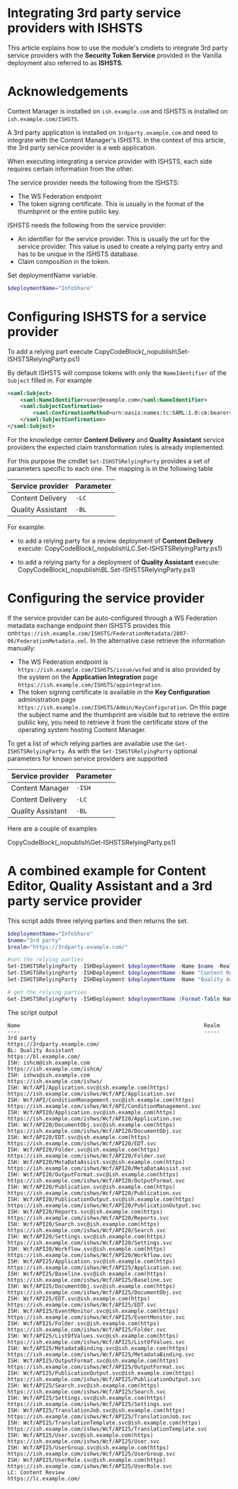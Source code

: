 ﻿# Integrating 3rd party service providers with ISHSTS
 
This article explains how to use the module's cmdlets to integrate 3rd party service providers with the **Security Token Service** provided in the Vanilla deployment also referred to as **ISHSTS**.

# Acknowledgements

Content Manager is installed on `ish.example.com` and ISHSTS is installed on `ish.example.com/ISHSTS`.

A 3rd party application is installed on `3rdparty.example.com` and need to integrate with the Content Manager's ISHSTS. 
In the context of this article, the 3rd party service provider is a web application.

When executing integrating a service provider with ISHSTS, each side requires certain information from the other.

The service provider needs the following from the ISHSTS:

- The WS Federation endpoint
- The token signing certificate. This is usually in the format of the thumbprint or the entire public key.

ISHSTS needs the following from the service provider:

- An identifier for the service provider. This is usually the url for the service provider. This value is used to create a relying party entry and has to be unique in the ISHSTS database.
- Claim composition in the token. 

Set deploymentName variable.
```powershell
$deploymentName="InfoShare"
```

# Configuring ISHSTS for a service provider

To add a relying part execute 
CopyCodeBlock(_nopublish\Set-ISHSTSRelyingParty.ps1)

By default ISHSTS will compose tokens with only the `NameIdentifier` of the `Subject` filled in. For example

```xml
<saml:Subject>
	<saml:NameIdentifier>user@example.com</saml:NameIdentifier>
	<saml:SubjectConfirmation>
		<saml:ConfirmationMethod>urn:oasis:names:tc:SAML:1.0:cm:bearer</saml:ConfirmationMethod>
	</saml:SubjectConfirmation>
</saml:Subject>
```

For the knowledge center **Content Delivery** and **Quality Assistant** service providers the expected claim transformation rules is already implemented.

For this purpose the cmdlet `Set-ISHSTSRelyingParty` provides a set of parameters specific to each one. The mapping is in the following table

| Service provider  | Parameter |
| ----------------- | --------- |
| Content Delivery  | `-LC` |
| Quality Assistant | `-BL` |

For example: 

- to add a relying party for a review deployment of **Content Delivery** execute:
CopyCodeBlock(_nopublish\LC.Set-ISHSTSRelyingParty.ps1)

- to add a relying party for a deployment of **Quality Assistant** execute:
CopyCodeBlock(_nopublish\BL.Set-ISHSTSRelyingParty.ps1)

# Configuring the service provider

If the service provider can be auto-configured through a WS Federation metadata exchange endpoint then ISHSTS provides this on`https://ish.example.com/ISHSTS/FederationMetadata/2007-06/FederationMetadata.xml`. 
In the alternative case retrieve the information manually:

- The WS Federation endpoint is `https://ish.example.com/ISHSTS/issue/wsfed` and is also provided by the system on the **Application Integration** page `https://ish.example.com/ISHSTS/appintegration`.
- The token signing certificate is available in the **Key Configuration** administration page `https://ish.example.com/ISHSTS/Admin/KeyConfiguration`. On this page the subject name and the thumbprint are visible but to retrieve the entire public key, you need to retrieve it from the certificate store of the operating system hosting Content Manager.

To get a list of which relying parties are available use the `Get-ISHSTSRelyingParty`. As with the `Set-ISHSTSRelyingParty` optional parameters for known service providers are supported

| Service provider  | Parameter |
| ----------------- | --------- |
| Content Manager   | `-ISH` |
| Content Delivery  | `-LC` |
| Quality Assistant | `-BL` |


Here are a couple of examples

CopyCodeBlock(_nopublish\Get-ISHSTSRelyingParty.ps1)

# A combined example for Content Editor, Quality Assistant and a 3rd party service provider

This script adds three relying parties and then returns the set.

```powershell
$deploymentName="InfoShare"
$name="3rd party"
$realm="https://3rdparty.example.com/"

#set the relying parties
Set-ISHSTSRelyingParty -ISHDeployment $deploymentName -Name $name -Realm $realm
Set-ISHSTSRelyingParty -ISHDeployment $deploymentName -Name "Content Review" -Realm "https://lc.example.com/" -LC
Set-ISHSTSRelyingParty -ISHDeployment $deploymentName -Name "Quality Assistant" -Realm "https://bl.example.com/" -BL

# get the relying parties
Get-ISHSTSRelyingParty -ISHDeployment $deploymentName |Format-Table Name,Realm
```

The script output

```text
Name                                                          Realm                                                                          
----                                                          -----                                                                          
3rd party                                                     https://3rdparty.example.com/
BL: Quality Assistant                                         https://bl.example.com/
ISH: ishcm@ish.example.com                                    https://ish.example.com/ishcm/                                 
ISH: ishws@ish.example.com                                    https://ish.example.com/ishws/                                 
ISH: Wcf/API/Application.svc@ish.example.com(https)           https://ish.example.com/ishws/Wcf/API/Application.svc          
ISH: Wcf/API/ConditionManagement.svc@ish.example.com(https)   https://ish.example.com/ishws/Wcf/API/ConditionManagement.svc  
ISH: Wcf/API20/Application.svc@ish.example.com(https)         https://ish.example.com/ishws/Wcf/API20/Application.svc        
ISH: Wcf/API20/DocumentObj.svc@ish.example.com(https)         https://ish.example.com/ishws/Wcf/API20/DocumentObj.svc        
ISH: Wcf/API20/EDT.svc@ish.example.com(https)                 https://ish.example.com/ishws/Wcf/API20/EDT.svc                
ISH: Wcf/API20/Folder.svc@ish.example.com(https)              https://ish.example.com/ishws/Wcf/API20/Folder.svc             
ISH: Wcf/API20/MetaDataAssist.svc@ish.example.com(https)      https://ish.example.com/ishws/Wcf/API20/MetaDataAssist.svc     
ISH: Wcf/API20/OutputFormat.svc@ish.example.com(https)        https://ish.example.com/ishws/Wcf/API20/OutputFormat.svc       
ISH: Wcf/API20/Publication.svc@ish.example.com(https)         https://ish.example.com/ishws/Wcf/API20/Publication.svc        
ISH: Wcf/API20/PublicationOutput.svc@ish.example.com(https)   https://ish.example.com/ishws/Wcf/API20/PublicationOutput.svc  
ISH: Wcf/API20/Reports.svc@ish.example.com(https)             https://ish.example.com/ishws/Wcf/API20/Reports.svc            
ISH: Wcf/API20/Search.svc@ish.example.com(https)              https://ish.example.com/ishws/Wcf/API20/Search.svc             
ISH: Wcf/API20/Settings.svc@ish.example.com(https)            https://ish.example.com/ishws/Wcf/API20/Settings.svc           
ISH: Wcf/API20/Workflow.svc@ish.example.com(https)            https://ish.example.com/ishws/Wcf/API20/Workflow.svc           
ISH: Wcf/API25/Application.svc@ish.example.com(https)         https://ish.example.com/ishws/Wcf/API25/Application.svc        
ISH: Wcf/API25/Baseline.svc@ish.example.com(https)            https://ish.example.com/ishws/Wcf/API25/Baseline.svc           
ISH: Wcf/API25/DocumentObj.svc@ish.example.com(https)         https://ish.example.com/ishws/Wcf/API25/DocumentObj.svc        
ISH: Wcf/API25/EDT.svc@ish.example.com(https)                 https://ish.example.com/ishws/Wcf/API25/EDT.svc                
ISH: Wcf/API25/EventMonitor.svc@ish.example.com(https)        https://ish.example.com/ishws/Wcf/API25/EventMonitor.svc       
ISH: Wcf/API25/Folder.svc@ish.example.com(https)              https://ish.example.com/ishws/Wcf/API25/Folder.svc             
ISH: Wcf/API25/ListOfValues.svc@ish.example.com(https)        https://ish.example.com/ishws/Wcf/API25/ListOfValues.svc       
ISH: Wcf/API25/MetadataBinding.svc@ish.example.com(https)     https://ish.example.com/ishws/Wcf/API25/MetadataBinding.svc    
ISH: Wcf/API25/OutputFormat.svc@ish.example.com(https)        https://ish.example.com/ishws/Wcf/API25/OutputFormat.svc       
ISH: Wcf/API25/PublicationOutput.svc@ish.example.com(https)   https://ish.example.com/ishws/Wcf/API25/PublicationOutput.svc  
ISH: Wcf/API25/Search.svc@ish.example.com(https)              https://ish.example.com/ishws/Wcf/API25/Search.svc             
ISH: Wcf/API25/Settings.svc@ish.example.com(https)            https://ish.example.com/ishws/Wcf/API25/Settings.svc           
ISH: Wcf/API25/TranslationJob.svc@ish.example.com(https)      https://ish.example.com/ishws/Wcf/API25/TranslationJob.svc     
ISH: Wcf/API25/TranslationTemplate.svc@ish.example.com(https) https://ish.example.com/ishws/Wcf/API25/TranslationTemplate.svc
ISH: Wcf/API25/User.svc@ish.example.com(https)                https://ish.example.com/ishws/Wcf/API25/User.svc               
ISH: Wcf/API25/UserGroup.svc@ish.example.com(https)           https://ish.example.com/ishws/Wcf/API25/UserGroup.svc          
ISH: Wcf/API25/UserRole.svc@ish.example.com(https)            https://ish.example.com/ishws/Wcf/API25/UserRole.svc           
LC: Content Review                                            https://lc.example.com/
```

